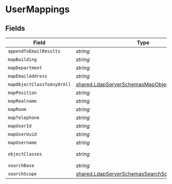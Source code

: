 # UserMappings


## Fields

| Field                                                                                                                | Type                                                                                                                 | Required                                                                                                             | Description                                                                                                          | Example                                                                                                              |
| -------------------------------------------------------------------------------------------------------------------- | -------------------------------------------------------------------------------------------------------------------- | -------------------------------------------------------------------------------------------------------------------- | -------------------------------------------------------------------------------------------------------------------- | -------------------------------------------------------------------------------------------------------------------- |
| `appendToEmailResults`                                                                                               | *string*                                                                                                             | :heavy_minus_sign:                                                                                                   | N/A                                                                                                                  | company.com                                                                                                          |
| `mapBuilding`                                                                                                        | *string*                                                                                                             | :heavy_minus_sign:                                                                                                   | N/A                                                                                                                  | streetAddress                                                                                                        |
| `mapDepartment`                                                                                                      | *string*                                                                                                             | :heavy_minus_sign:                                                                                                   | N/A                                                                                                                  | department                                                                                                           |
| `mapEmailAddress`                                                                                                    | *string*                                                                                                             | :heavy_minus_sign:                                                                                                   | N/A                                                                                                                  | mail                                                                                                                 |
| `mapObjectClassToAnyOrAll`                                                                                           | [shared.LdapServerSchemasMapObjectClassToAnyOrAll](../../models/shared/ldapserverschemasmapobjectclasstoanyorall.md) | :heavy_minus_sign:                                                                                                   | N/A                                                                                                                  |                                                                                                                      |
| `mapPosition`                                                                                                        | *string*                                                                                                             | :heavy_minus_sign:                                                                                                   | N/A                                                                                                                  | title                                                                                                                |
| `mapRealname`                                                                                                        | *string*                                                                                                             | :heavy_minus_sign:                                                                                                   | N/A                                                                                                                  | displayName                                                                                                          |
| `mapRoom`                                                                                                            | *string*                                                                                                             | :heavy_minus_sign:                                                                                                   | N/A                                                                                                                  | room                                                                                                                 |
| `mapTelephone`                                                                                                       | *string*                                                                                                             | :heavy_minus_sign:                                                                                                   | N/A                                                                                                                  | telephoneNumber                                                                                                      |
| `mapUserId`                                                                                                          | *string*                                                                                                             | :heavy_minus_sign:                                                                                                   | N/A                                                                                                                  | uSNCreated                                                                                                           |
| `mapUserUuid`                                                                                                        | *string*                                                                                                             | :heavy_minus_sign:                                                                                                   | N/A                                                                                                                  | objectGUID                                                                                                           |
| `mapUsername`                                                                                                        | *string*                                                                                                             | :heavy_minus_sign:                                                                                                   | N/A                                                                                                                  | sAMAccountName                                                                                                       |
| `objectClasses`                                                                                                      | *string*                                                                                                             | :heavy_minus_sign:                                                                                                   | N/A                                                                                                                  | organizationalPerson, user                                                                                           |
| `searchBase`                                                                                                         | *string*                                                                                                             | :heavy_minus_sign:                                                                                                   | N/A                                                                                                                  | DC=Company,DC=com                                                                                                    |
| `searchScope`                                                                                                        | [shared.LdapServerSchemasSearchScope](../../models/shared/ldapserverschemassearchscope.md)                           | :heavy_minus_sign:                                                                                                   | N/A                                                                                                                  |                                                                                                                      |